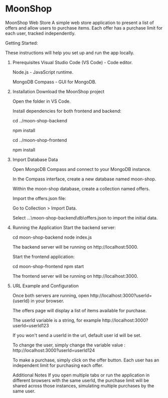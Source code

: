 # MoonShop

MoonShop Web Store
A simple web store application to present a list of offers and allow users to purchase items. Each offer has a purchase limit for each user, tracked independently.

Getting Started:

These instructions will help you set up and run the app locally.

1. Prerequisites
    Visual Studio Code (VS Code) - Code editor.
   
    Node.js - JavaScript runtime.
   
    MongoDB Compass - GUI for MongoDB.

3. Installation
    Download the MoonShop project 

    Open the folder in VS Code.

    Install dependencies for both frontend and backend:

    cd ../moon-shop-backend
   
    npm install
   
    cd ../moon-shop-frontend
   
    npm install

5. Import Database Data
   
    Open MongoDB Compass and connect to your MongoDB instance.
   
    In the Compass interface, create a new database named moon-shop.
   
    Within the moon-shop database, create a collection named offers.
   
    Import the offers.json file:
   
    Go to Collection > Import Data.
   
    Select ...\moon-shop-backend\db\offers.json to import the initial data.


7. Running the Application
    Start the backend server:

    cd moon-shop-backend
    node index.js
   
    The backend server will be running on http://localhost:5000.

    Start the frontend application:

    cd moon-shop-frontend
    npm start
   
    The frontend server will be running on http://localhost:3000.

8.  URL Example and Configuration

    Once both servers are running, open http://localhost:3000?userId= {userId} in your browser.
    
    The offers page will display a list of items available for purchase.
    
    The userId variable is a string, for example http://localhost:3000?userId=userId123
    
    If you won't send a userId in the url, default user id will be set.
    
    To change the user, simply change the variable value : http://localhost:3000?userId=userId124
    

    To make a purchase, simply click on the offer button. Each user has an independent limit for purchasing each offer.

    Additional Notes
    If you open multiple tabs or run the application in different browsers with the same userId, the purchase limit will be shared across those instances, simulating multiple purchases by the same user.

